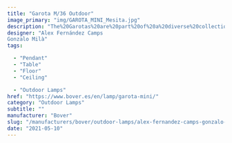 ```yaml
---
title: "Garota M/36 Outdoor"
image_primary: "img/GAROTA_MINI_Mesita.jpg"
description: "The%20Garotas%20are%20part%20of%20a%20diverse%20collection%20of%20outdoor%20lamps%20that%20create%20unique%20environments%20and%20contain%20a%20common%20concept%2C%20the%20shade%20in%20the%20form%20of%20a%20sea%20urchin.%0A%0A%0A%0A"
designer: "Alex Fernández Camps
Gonzalo Milà"
tags: 

  - "Pendant"
  - "Table"
  - "Floor"
  - "Ceiling"

  - "Outdoor Lamps"
href: "https://www.bover.es/en/lamp/garota-mini/"
category: "Outdoor Lamps"
subtitle: ""
manufacturer: "Bover"
slug: "/manufacturers/bover/outdoor-lamps/alex-fernandez-camps-gonzalo-mila-garota-m-36-outdoor"
date: "2021-05-10"
---
```

